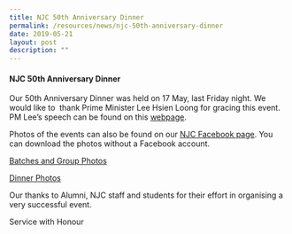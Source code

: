 ```yaml
---
title: NJC 50th Anniversary Dinner
permalink: /resources/news/njc-50th-anniversary-dinner
date: 2019-05-21
layout: post
description: ""
---
```

#### NJC 50th Anniversary Dinner

Our 50th Anniversary Dinner was held on 17 May, last Friday night. We would like to  thank Prime Minister Lee Hsien Loong for gracing this event. PM Lee’s speech can be found on this [webpage](https://www.pmo.gov.sg/Newsroom/PM-Lee-Hsien-Loong-at-National-Junior-College-50th-Anniversary-Gala-Dinner).

Photos of the events can also be found on our [NJC Facebook page](https://www.facebook.com/nationaljc/). You can download the photos without a Facebook account.

[Batches and Group Photos](https://www.facebook.com/pg/nationaljc/photos/?tab=album&album_id=875691629435036)

[Dinner Photos](https://www.facebook.com/pg/nationaljc/photos/?tab=album&album_id=875680432769489)

Our thanks to Alumni, NJC staff and students for their effort in organising a very successful event.

Service with Honour